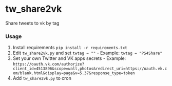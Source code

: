 # tw_share2vk
Share tweets to vk by tag

### Usage
  1. Install requirements `pip install -r requirements.txt`
  2. Edit `tw_share2vk.py` and set `twtag = ""`
    - Example: `twtag = "PS4Share"`
  3. Set your own Twitter and VK apps secrets
    - Example: `https://oauth.vk.com/authorize?client_id=4513896&scope=wall,photos&redirect_uri=https://oauth.vk.com/blank.html&display=page&v=5.37&response_type=token`
  4. Add `tw_share2vk.py` to cron
